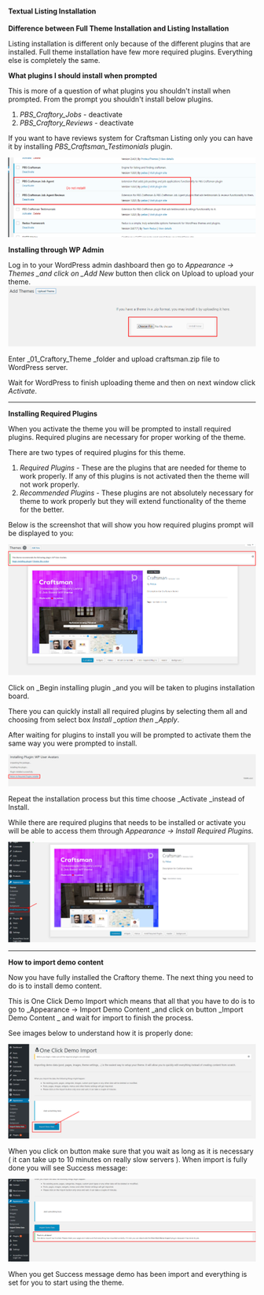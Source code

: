 #### Textual Listing Installation

**Difference between Full Theme Installation and Listing Installation**

Listing installation is different only because of the different plugins that are installed. Full theme installation have few more required plugins. Everything else is completely the same.

**What plugins I should install when prompted**

This is more of a question of what plugins you shouldn't install when prompted. From the prompt you shouldn't install below plugins.

1. _PBS\_Craftory\_Jobs_ - deactivate
2. _PBS\_Craftory\_Reviews_ - deactivate

If you want to have reviews system for Craftsman Listing only you can have it by installing _PBS\_Craftsman\_Testimonials_ plugin.

![](/assets/required_plugins.png)

**Installing through WP Admin**

Log in to your WordPress admin dashboard then go to _Appearance -&gt; Themes  \_and click on \_Add New_ button then click on Upload to upload your theme. ![](/assets/2.png)

Enter \_01\_Craftory\_Theme \_folder and upload craftsman.zip file to WordPress server.

Wait for WordPress to finish uploading theme and then on next window click _Activate_.

---

**Installing Required Plugins**

When you activate the theme you will be prompted to install required plugins. Required plugins are necessary for proper working of the theme.

There are two types of required plugins for this theme.

1. _Required Plugins_ - These are the plugins that are needed for theme to work properly. If any of this plugins is not activated then the theme will not work properly.
2. _Recommended Plugins_ - These plugins are not absolutely necessary for theme to work properly but they will extend functionality of the theme for the better.

Below is the screenshot that will show you how required plugins prompt will be displayed to you:

![](/assets/3.png)

Click on \_Begin installing plugin \_and you will be taken to plugins installation board.

There you can quickly install all required plugins by selecting them all and choosing from select box _Install \_option then \_Apply_.

After waiting for plugins to install you will be prompted to activate them the same way you were prompted to install.

![](/assets/4.png)

Repeat the installation process but this time choose \_Activate \_instead of Install.

While there are required plugins that needs to be installed  or activate you will be able to access them through  _Appearance -&gt; Install Required Plugins._

![](/assets/7.png)

---

**How to import demo content**

Now you have fully installed the Craftory theme. The next thing you need to do is to install demo content.

This is One Click Demo Import which means that all that you have to do is to go to _Appearance -&gt; Import Demo Content \_and click on button \_Import Demo Content _ and wait for import to finish the process.

See images below to understand how it is properly done:

![](/assets/5.png)

When you click on button make sure that you wait as long as it is necessary \( it can take up to 10 minutes on really slow servers \). When import is fully done you will see Success message:

![](/assets/6.png)

When you get Success message demo has been import and everything is set for you to start using the theme.

